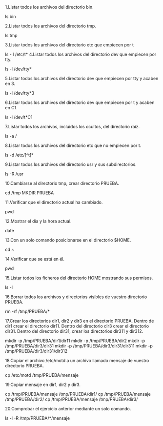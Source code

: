1.Listar todos los archivos del directorio bin.

ls bin

2.Listar todos los archivos del directorio tmp.

ls tmp

3.Listar todos los archivos del directorio etc que empiecen por t

ls - l /etc/t*
4.Listar todos los archivos del directorio dev que empiecen por tty.

ls -l /dev/tty*

5.Listar todos los archivos del directorio dev que empiecen por tty y acaben en 3.

ls -l /dev/tty*3

6.Listar todos los archivos del directorio dev que empiecen por t y acaben en C1.

ls -l /dev/t*C1

7.Listar todos los archivos, incluidos los ocultos, del directorio raíz.

ls -a /

8.Listar todos los archivos del directorio etc que no empiecen por t.

ls -d /etc/[^t]*

9.Listar todos los archivos del directorio usr y sus subdirectorios.

ls -R /usr

10.Cambiarse al directorio tmp, crear directorio PRUEBA.

cd /tmp
MKDIR PRUEBA

11.Verificar que el directorio actual ha cambiado.

pwd

12.Mostrar el día y la hora actual.

date

13.Con un solo comando posicionarse en el directorio $HOME.

cd ~

14.Verificar que se está en él.

pwd

15.Listar todos los ficheros del directorio HOME mostrando sus permisos.

ls -l

16.Borrar todos los archivos y directorios visibles de vuestro directorio PRUEBA.

rm -rf /tmp/PRUEBA/*

17.Crear los directorios dir1, dir2 y dir3 en el directorio PRUEBA. Dentro de dir1 crear el directorio dir11. Dentro del directorio dir3 crear el directorio dir31. Dentro del directorio dir31, crear los directorios dir311 y dir312.

mkdir -p /tmp/PRUEBA/dir1/dir11
mkdir -p /tmp/PRUEBA/dir2
mkdir -p /tmp/PRUEBA/dir3/dir31
mkdir -p /tmp/PRUEBA/dir3/dir31/dir311
mkdir -p /tmp/PRUEBA/dir3/dir31/dir312


18.Copiar el archivo /etc/motd a un archivo llamado mensaje de vuestro directorio PRUEBA.

cp /etc/motd /tmp/PRUEBA/mensaje

19.Copiar mensaje en dir1, dir2 y dir3.


cp /tmp/PRUEBA/mensaje /tmp/PRUEBA/dir1/
cp /tmp/PRUEBA/mensaje /tmp/PRUEBA/dir2/
cp /tmp/PRUEBA/mensaje /tmp/PRUEBA/dir3/

20.Comprobar el ejercicio anterior mediante un solo comando.

ls -l -R /tmp/PRUEBA/*/mensaje